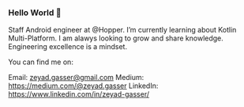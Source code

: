### Hello World 👋

Staff Android engineer at @Hopper. I’m currently learning about Kotlin Multi-Platform. I am alawys looking to grow and share knowledge. Engineering excellence is a mindset.

You can find me on:

Email: zeyad.gasser@gmail.com 
Medium: https://medium.com/@zeyad.gasser 
LinkedIn: https://www.linkedin.com/in/zeyad-gasser/


<!--
**Zeyad-37/zeyad-37** is a ✨ _special_ ✨ repository because its `README.md` (this file) appears on your GitHub profile.

Here are some ideas to get you started:

- 🔭 I’m currently working on ...
- 🌱 I’m currently learning ...
- 👯 I’m looking to collaborate on ...
- 🤔 I’m looking for help with ...
- 💬 Ask me about ...
- 📫 How to reach me: ...
- 😄 Pronouns: ...
- ⚡ Fun fact: ...
-->
